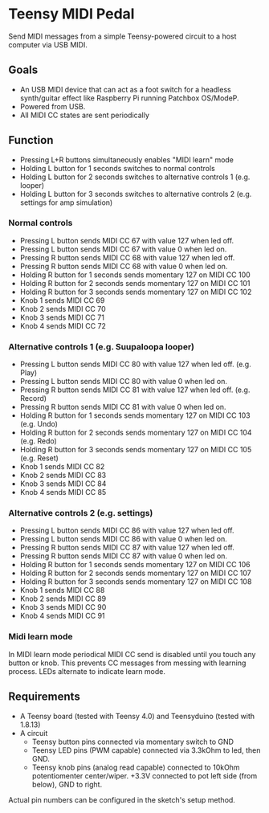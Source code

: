 # Teensy MIDI Pedal

Send MIDI messages from a simple Teensy-powered circuit to a host computer via USB MIDI.

## Goals

- An USB MIDI device that can act as a foot switch for a headless synth/guitar effect like Raspberry Pi running Patchbox OS/ModeP.
- Powered from USB.
- All MIDI CC states are sent periodically

## Function

- Pressing L+R buttons simultaneously enables "MIDI learn" mode
- Holding L button for 1 seconds switches to normal controls
- Holding L button for 2 seconds switches to alternative controls 1 (e.g. looper)
- Holding L button for 3 seconds switches to alternative controls 2 (e.g. settings for amp simulation)

### Normal controls

- Pressing L button sends MIDI CC 67 with value 127 when led off.
- Pressing L button sends MIDI CC 67 with value 0 when led on.
- Pressing R button sends MIDI CC 68 with value 127 when led off.
- Pressing R button sends MIDI CC 68 with value 0 when led on.
- Holding R button for 1 seconds sends momentary 127 on MIDI CC 100
- Holding R button for 2 seconds sends momentary 127 on MIDI CC 101
- Holding R button for 3 seconds sends momentary 127 on MIDI CC 102
- Knob 1 sends MIDI CC 69
- Knob 2 sends MIDI CC 70
- Knob 3 sends MIDI CC 71
- Knob 4 sends MIDI CC 72

### Alternative controls 1 (e.g. Suupaloopa looper)

- Pressing L button sends MIDI CC 80 with value 127 when led off. (e.g. Play)
- Pressing L button sends MIDI CC 80 with value 0 when led on.
- Pressing R button sends MIDI CC 81 with value 127 when led off. (e.g. Record)
- Pressing R button sends MIDI CC 81 with value 0 when led on.
- Holding R button for 1 seconds sends momentary 127 on MIDI CC 103 (e.g. Undo)
- Holding R button for 2 seconds sends momentary 127 on MIDI CC 104 (e.g. Redo)
- Holding R button for 3 seconds sends momentary 127 on MIDI CC 105 (e.g. Reset)
- Knob 1 sends MIDI CC 82
- Knob 2 sends MIDI CC 83
- Knob 3 sends MIDI CC 84
- Knob 4 sends MIDI CC 85

### Alternative controls 2 (e.g. settings)

- Pressing L button sends MIDI CC 86 with value 127 when led off.
- Pressing L button sends MIDI CC 86 with value 0 when led on.
- Pressing R button sends MIDI CC 87 with value 127 when led off.
- Pressing R button sends MIDI CC 87 with value 0 when led on.
- Holding R button for 1 seconds sends momentary 127 on MIDI CC 106
- Holding R button for 2 seconds sends momentary 127 on MIDI CC 107
- Holding R button for 3 seconds sends momentary 127 on MIDI CC 108
- Knob 1 sends MIDI CC 88
- Knob 2 sends MIDI CC 89
- Knob 3 sends MIDI CC 90
- Knob 4 sends MIDI CC 91

### Midi learn mode

In MIDI learn mode periodical MIDI CC send is disabled until you touch any button or knob. This prevents CC messages from messing with learning process. LEDs alternate to indicate learn mode. 

## Requirements

- A Teensy board (tested with Teensy 4.0) and Teensyduino (tested with 1.8.13)
- A circuit
  - Teensy button pins connected via momentary switch to GND
  - Teensy LED pins (PWM capable) connected via 3.3kOhm to led, then GND.
  - Teensy knob pins (analog read capable) connected to 10kOhm potentiomenter center/wiper. +3.3V connected to pot left side (from below), GND to right.

Actual pin numbers can be configured in the sketch's setup method.
